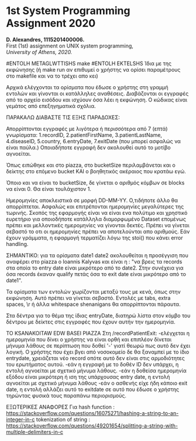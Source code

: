 # 1st System Programming Assignment 2020
**D. Alexandres, 1115201400006.**  
First (1st) assignment on UNIX system programming,  
*University of Athens, 2020.*

#ENTOLH METAGLWTTISHS
make
#ENTOLH EKTELSHS
Ίδια με της εκφώνησης (ή make run αν επιθυμεί ο χρήστης να ορίσει παραμέτρους στο makefile και να το τρέχει απο κει)

Αρχικά ελέγχονται τα ορίσματα που έδωσε ο χρήστης στη γραμμή εντολών και γίνονται οι κατάλληλες αναθέσεις.
Διαβάζονται οι εγγραφές από το αρχείο εισόδου και ισχύουν όσα λέει η εκφώνηση.
Ο κώδικας είναι γεμάτος από επεξηγηματικά σχόλια.


ΠΑΡΑΚΑΛΩ ΔΙΑΒΑΣΤΕ ΤΙΣ ΕΞΗΣ ΠΑΡΑΔΟΧΕΣ:

Απορρίπτονται εγγραφές με λιγότερα ή περισσότερα από 7 (επτά) γνωρίσματα:
1.recordID, 2.patientFirstName, 3.patientLastName, 4.diseaseID, 5.country, 6.entryDate, 7.exitDate (που μπορεί ασφαλώς να είναι παύλα.)
Οποιαδήποτε εγγραφή δεν ακολουθεί αυτό το μοτίβο αγνοείται.

Όπως ειπώθηκε και στο piazza, στο bucketSize περιλαμβάνεται
και ο δείκτης στο επόμενο bucket ΚΑΙ ο βοηθητικός ακέραιος που κρατάω εγώ.

Όποιο και να είναι το bucketSize, δε γίνεται ο αριθμός κόμβων σε blocks να είναι 0. Θα είναι τουλάχιστον 1.

Ημερομηνίες αποκλειστικά σε μορφή DD-MM-YY. Ο,τιδήποτε άλλο θα απορρίπτεται.
Ασφαλώς και επιτρέπονται ημερομηνίες μεγαλύτερες της τωρινής.
Σκοπός της εφαρμογής είναι να είναι ενα πολύτιμο και χρηστικό ευρετήριο για οποιοδήποτε κατάλληλα
διαμορφωμένο Dataset επομένως πρέπει και μελλοντικές ημερομηνίες να γίνονται δεκτές.
Πρέπει να γίνεται σεβαστό το οτι οι ημερομηνίες πρέπει να αποτελούνται απο αριθμούς.
Εάν έχουν γράμματα, η εφαρμογή τερματίζει λόγω της stoi() που κάνει error handling.

ΣΗΜΑΝΤΙΚΟ: για τα ορίσματα date1 date2 ακολουθείται η προσέγγιση που αναφέρει στο piazza ο Ioannis Kalyvas και είναι η :
"να βρεις τα records στα οποία το entry date είναι μικρότερο από το date2.
 Στην συνέχεια για όσα records έκαναν qualify πετάς όσα το exit date είναι μικρότερο από το date1".

Τα ορίσματα των εντολών χωρίζονται μεταξύ τους με κενά, όπως στην εκφώνηση.
Αυτό πρέπει να γίνεται σεβαστό. Εντολές με tabs, extra spaces, \r ή άλλα whitespace shenanigans θα απορρίπτονται πάραυτα.

Στα δέντρα για το θέμα της ίδιας entryDate,
διατηρώ λίστα στον κόμβο του δέντρου με δείκτες στις εγγραφές που έχουν αυτήν την ημερομηνία.

TO KSANAKOITAW EDW BASEI PIAZZA
Στη /recordPatientExit:
  -ελέγχεται η ημερομηνία που δίνει ο χρήστης να είναι ορθή και επιπλέον
  δίνεται μήνυμα λάθους σε περίπτωση που δοθεί '-' γιατί θεωρώ πως αυτό δεν έχει λογική.
  Ο χρήστης που έχει βγει από νοσοκομείο δε θα ξαναμπεί με το ίδιο entrydate, χρειάζεται νέο record οπότε αυτό δεν είναι στις αρμοδιότητες του ερωτήματος αυτού.
  -εάν η εγγραφή με το δοθέν ID δεν υπάρχει, η εντολή αγνοείται με σχετικό μήνυμα λάθους.
  -εάν η δοθείσα ημερομηνία εξόδου είναι μικρότερη ή ιση της υπάρχουσας entry date, η εντολή αγνοείται με σχετικό μήνυμα λάθους
  -εάν ο ασθενής είχε ήδη κάποιο exit date, η εντολή αλλάζει αυτό το exitdate σε αυτό που έδωσε ο χρήστης τηρώντας φυσικά τους παραπάνω περιορισμούς.


ΕΞΩΤΕΡΙΚΕΣ ΑΝΑΦΟΡΕΣ
Για hash function : https://stackoverflow.com/questions/16075271/hashing-a-string-to-an-integer-in-c
tokenization of string : https://stackoverflow.com/questions/49201654/splitting-a-string-with-multiple-delimiters-in-c
